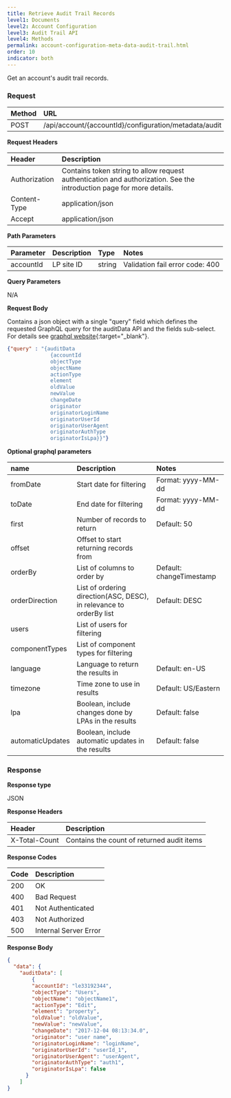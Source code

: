 ```yaml
---
title: Retrieve Audit Trail Records
level1: Documents
level2: Account Configuration
level3: Audit Trail API
level4: Methods
permalink: account-configuration-meta-data-audit-trail.html
order: 10
indicator: both
---
```


Get an account's audit trail records.

### Request

| Method | URL |
| :-------- | :------ |
| POST | /api/account/{accountId}/configuration/metadata/audit |

**Request Headers**

| Header | Description |
| :------- | :-------------- |
|Authorization | Contains token string to allow request authentication and authorization. See the introduction page for more details. |
|Content-Type | application/json |
|Accept | application/json |

**Path Parameters**

|Parameter|  Description|  Type|  Notes|
|:----------|  :--------------|  :--------------|  :---|
|accountId|  LP site ID|  string |  Validation fail error code: 400 |

**Query Parameters**

N/A

**Request Body**

Contains a json object with a single "query" field which defines the requested GraphQL query for the auditData API and the fields sub-select. For details see [graphql website](http://graphql.org/){:target="_blank"}.

```json
{"query" : "{auditData  
              {accountId
              objectType
              objectName
              actionType
              element
              oldValue
              newValue
              changeDate
              originator
              originatorLoginName
              originatorUserId
              originatorUserAgent
              originatorAuthType
              originatorIsLpa}}"}
```

**Optional graphql parameters**

|name|Description|Notes|
| :--- | :--- | :--- |
|fromDate|Start date for filtering|Format: yyyy-MM-dd|
|toDate|End date for filtering|Format: yyyy-MM-dd|
|first|Number of records to return|Default: 50|
|offset|Offset to start returning records from||
|orderBy|List of columns to order by|Default: changeTimestamp|
|orderDirection|List of ordering direction(ASC, DESC), in relevance to orderBy list|Default: DESC|
|users|List of users for filtering||
|componentTypes|List of component types for filtering||
|language|Language to return the results in|Default: en-US|
|timezone|Time zone to use in results|Default: US/Eastern|
|lpa|Boolean, include changes done by LPAs in the results|Default: false|
|automaticUpdates|Boolean, include automatic updates in the results|Default: false|

### Response

**Response type**

JSON

**Response Headers**

|Header|Description|
| :--- | :--- |
|X-Total-Count|Contains the count of returned audit items|

**Response Codes**

| Code | Description |
| :----- | :------------ |
| 200 | OK |
| 400 | Bad Request |
| 401 | Not Authenticated |
| 403 | Not Authorized |
| 500 | Internal Server Error |


**Response Body**

```json
{
  "data": {
    "auditData": [
        {
        "accountId": "le33192344",
        "objectType": "Users",
        "objectName": "objectName1",
        "actionType": "Edit",
        "element": "property",
        "oldValue": "oldValue",
        "newValue": "newValue",
        "changeDate": "2017-12-04 08:13:34.0",
        "originator": "user name",
        "originatorLoginName": "loginName",
        "originatorUserId": "userId_1",
        "originatorUserAgent": "userAgent",
        "originatorAuthType": "auth1",
        "originatorIsLpa": false
      }
    ]
}
```
